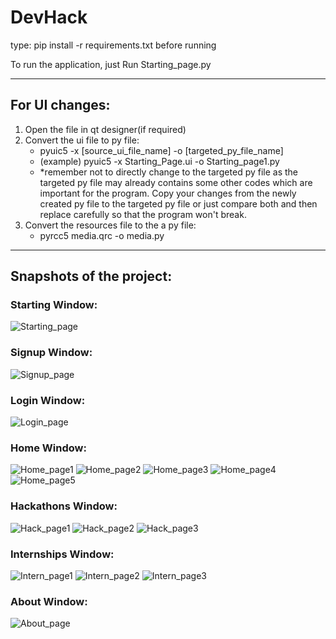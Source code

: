 # DevHack

type: pip install -r requirements.txt before running

To run the application, just Run Starting_page.py

***

## For UI changes:
1. Open the file in qt designer(if required)
2. Convert the ui file to py file:
    * pyuic5 -x [source_ui_file_name] -o [targeted_py_file_name]
    * (example) pyuic5 -x Starting_Page.ui -o Starting_page1.py
    * *remember not to directly change to the targeted py file as the targeted py file may already contains some other codes which are important for the program. Copy your changes from the newly created py file to the targeted py file or just compare both and then replace carefully so that the program won't break.
3. Convert the resources file to the a py file:
    * pyrcc5 media.qrc -o media.py

***
## Snapshots of the project:

### Starting Window:
![Starting_page](https://user-images.githubusercontent.com/59555656/218637066-fbf3e128-64de-416e-89d6-2239555ea5d2.png)

### Signup Window:
![Signup_page](https://user-images.githubusercontent.com/59555656/218637246-1925f65a-fbb7-4b7d-a592-a29eb0d40444.png)

### Login Window:
![Login_page](https://user-images.githubusercontent.com/59555656/218637196-e7916316-26cd-4f9c-a5a3-ca7bf8a014ce.png)

### Home Window:
![Home_page1](https://user-images.githubusercontent.com/59555656/218637339-2f3620be-6808-4b16-ae62-8f0785cab576.png)
![Home_page2](https://user-images.githubusercontent.com/59555656/218637348-b0087f27-3770-4b7b-8f02-413f286c3324.png)
![Home_page3](https://user-images.githubusercontent.com/59555656/218637358-e5fd5337-7fdf-4de6-a8fb-a1280b16b3e6.png)
![Home_page4](https://user-images.githubusercontent.com/59555656/218637366-b454623d-b18f-4a25-9cee-d8de612b8349.png)
![Home_page5](https://user-images.githubusercontent.com/59555656/218637374-d11aa9c9-4eef-4bd5-bb68-f827d43f0630.png)

### Hackathons Window:
![Hack_page1](https://user-images.githubusercontent.com/59555656/218637418-5706197a-9063-4492-be6d-4c60bcd780b6.png)
![Hack_page2](https://user-images.githubusercontent.com/59555656/218637467-6f8b5d3e-5785-4161-bc20-e4c2f788a2b8.png)
![Hack_page3](https://user-images.githubusercontent.com/59555656/218637468-45639c90-5397-448c-b81c-aa949d6983e0.png)


### Internships Window:
![Intern_page1](https://user-images.githubusercontent.com/59555656/218637539-bd22fcdb-7bb7-4440-a068-692b73018fa9.png)
![Intern_page2](https://user-images.githubusercontent.com/59555656/218637572-5ed2df49-6c8b-4fc0-8f28-e80f7208f338.png)
![Intern_page3](https://user-images.githubusercontent.com/59555656/218637573-9965e59e-8368-4f1f-a8e2-80ae99dac560.png)


### About Window:
![About_page](https://user-images.githubusercontent.com/59555656/218637632-c8a73dca-653e-4b13-8c4e-2e41482ff2e5.png)
